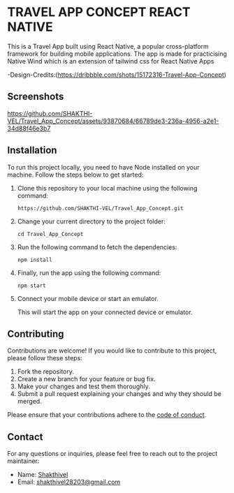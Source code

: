 # TRAVEL APP CONCEPT REACT NATIVE

This is a Travel App built using React Native, a popular cross-platform framework for building mobile applications. The app is made for practicising Native Wind which is an extension of tailwind css for React Native Apps

-Design-Credits:(https://dribbble.com/shots/15172316-Travel-App-Concept)


## Screenshots





https://github.com/SHAKTHI-VEL/Travel_App_Concept/assets/93870684/66789de3-236a-4956-a2e1-34d88f46e3b7





















## Installation

To run this project locally, you need to have Node installed on your machine. Follow the steps below to get started:

1. Clone this repository to your local machine using the following command:

   ```
   https://github.com/SHAKTHI-VEL/Travel_App_Concept.git
   ```

2. Change your current directory to the project folder:

   ```
   cd Travel_App_Concept
   ```

3. Run the following command to fetch the dependencies:

   ```
   npm install
   ```

4. Finally, run the app using the following command:

   ```
   npm start
   ```
   
5. Connect your mobile device or start an emulator.



   This will start the app on your connected device or emulator.

## Contributing

Contributions are welcome! If you would like to contribute to this project, please follow these steps:

1. Fork the repository.
2. Create a new branch for your feature or bug fix.
3. Make your changes and test them thoroughly.
4. Submit a pull request explaining your changes and why they should be merged.

Please ensure that your contributions adhere to the [code of conduct](CODE_OF_CONDUCT.md).


## Contact

For any questions or inquiries, please feel free to reach out to the project maintainer:

- Name: [Shakthivel](https://github.com/SHAKTHI-VEL)
- Email: [shakthivel28203@gmail.com](mailto:shakthivel28203@gmail.com)
